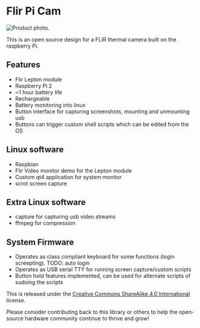 Flir Pi Cam
====================================

![Product photo.](https://raw.githubusercontent.com/marshalltaylorSFE/FlirPiCam/master/Product_Photo.jpg)

This is an open source design for a FLiR thermal camera built on the raspberry Pi.

Features
----------------

* Flir Lepton module
* Raspberry Pi 2
* ~1 hour battery life
* Rechargeable
* Battery monitoring into linux
* Button interface for capturing screenshots, mounting and unmounting usb
* Buttons can trigger custom shell scripts which can be edited from the OS

Linux software
-----------------

* Raspbian
* Flir Video monitor demo for the Lepton module
* Custom qt4 application for system monitor
* scrot screen capture

Extra Linux software
-----------------

* capture for capturing usb video streams
* ffmpeg for compression

System Firmware
-------------------

* Operates as class compliant keyboard for some functions (login screepting).  TODO: auto login
* Operates as USB serial TTY for running screen capture/custom scripts
* Button hold features implemented, can be used for alternate scripts of sudoing the scripts

This is released under the [Creative Commons ShareAlike 4.0 International](https://creativecommons.org/licenses/by-sa/4.0/) license. 

Please consider contributing back to this library or others to help the open-source hardware community continue to thrive and grow! 
